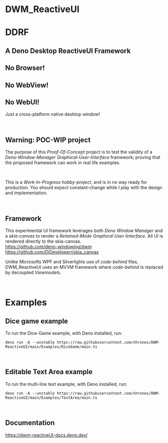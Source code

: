 # DWM_ReactiveUI

# DDRF

## A Deno Desktop ReactiveUI Framework 

## No Browser!  
## No WebView! 
## No WebUI! 
Just a cross-platform native desktop window!


<br/>

## Warning: POC-WIP project
The purpose of this _Proof-Of-Concept_ project is to test the validity of a _Deno-Window-Manager Graphical-User-Interface_ framework; proving that the proposed framework can work in real life examples.

<br/>

This is a _Work-In-Progress hobby-project_, and is in no way ready for production. You should expect constant-change while I play with the design and implementation.

<br/>

## Framework
This experimental UI framework leverages both _Deno Window Manager_ and a _skia-canvas_ to render a _Retained-Mode Graphical User Iinterface_.  All UI is rendered directly to the skia-canvas.  
https://github.com/deno-windowing/dwm    
https://github.com/DjDeveloperr/skia_canvas 

Unlike Microsofts WPF and Silverlights use of _code-behind_ files, DWM_ReactiveUI uses an MVVM framework where _code-behind_ is replaced by decoupled _Viewmodels_. 
 
<br/>

# Examples

## Dice game example
To run the Dice-Game example, with Deno installed, run:
```
deno run -A --unstable https://raw.githubusercontent.com/nhrones/DWM-ReactiveUI/main/Examples/DiceGame/main.ts
```
 
<br/>

## Editable Text Area example
To run the multi-line text example, with Deno installed, run:
```
deno run -A --unstable https://raw.githubusercontent.com/nhrones/DWM-ReactiveUI/main/Examples/TextArea/main.ts
```
 
<br/>

## Documentation
https://dwm-reactiveUI-docs.deno.dev/
 
<br/>

 
<br/>
